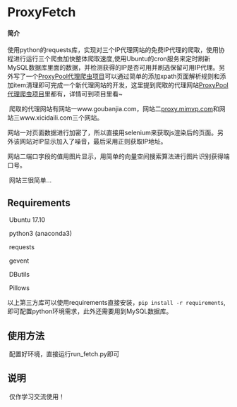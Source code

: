 # ProxyFetch
#### 简介

​	使用python的requests库，实现对三个IP代理网站的免费IP代理的爬取，使用协程进行运行三个爬虫加快整体爬取速度,使用Ubuntu的cron服务来定时刷新MySQL数据库里面的数据，并检测获得的IP是否可用并刷选保留可用IP代理。另外写了一个[ProxyPool代理爬虫项目](https://github.com/Barnettxxf/ProxyPool)可以通过简单的添加xpath页面解析规则和添加item清理即可完成一个新代理网站的开发，这里提到爬取的代理网站[ProxyPool代理爬虫项目](https://github.com/Barnettxxf/ProxyPool)里都有，详情可到项目里看~

​	爬取的代理网站有网站一www.goubanjia.com，网站二[proxy.mimvp.com](proxy.mimvp.com)和网站三www.xicidaili.com三个网站。

​	网站一对页面数据进行加密了，所以直接用selenium来获取js渲染后的页面。另外该网站对IP显示加入了噪音，最后采用正则获取IP地址。

​	网站二端口字段的值用图片显示，用简单的向量空间搜索算法进行图片识别获得端口号。

​	网站三很简单...



## Requirements

​	Ubuntu 17.10

​	python3 (anaconda3)

​	requests

​	gevent

​	DButils

​	Pillows

​	以上第三方库可以使用requirements直接安装，`pip install -r requirements`, 即可配置python环境需求，此外还需要用到MySQL数据库。



## 使用方法

​	配置好环境，直接运行run_fetch.py即可



## 说明

​	仅作学习交流使用！





​		

